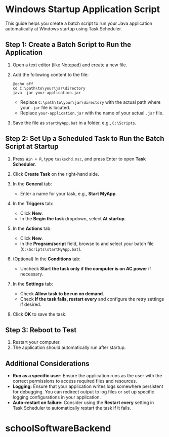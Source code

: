 # Windows Startup Application Script

This guide helps you create a batch script to run your Java application automatically at Windows startup using Task Scheduler.

## Step 1: Create a Batch Script to Run the Application

1. Open a text editor (like Notepad) and create a new file.
2. Add the following content to the file:

    ```batch
    @echo off
    cd C:\path\to\your\jar\directory
    java -jar your-application.jar
    ```

    - Replace `C:\path\to\your\jar\directory` with the actual path where your `.jar` file is located.
    - Replace `your-application.jar` with the name of your actual `.jar` file.

3. Save the file as `startMyApp.bat` in a folder, e.g., `C:\Scripts`.

## Step 2: Set Up a Scheduled Task to Run the Batch Script at Startup

1. Press `Win + R`, type `taskschd.msc`, and press Enter to open **Task Scheduler**.
2. Click **Create Task** on the right-hand side.
3. In the **General** tab:
    - Enter a name for your task, e.g., **Start MyApp**.
4. In the **Triggers** tab:
    - Click **New**.
    - In the **Begin the task** dropdown, select **At startup**.
5. In the **Actions** tab:
    - Click **New**.
    - In the **Program/script** field, browse to and select your batch file (`C:\Scripts\startMyApp.bat`).
6. (Optional) In the **Conditions** tab:
    - Uncheck **Start the task only if the computer is on AC power** if necessary.
7. In the **Settings** tab:
    - Check **Allow task to be run on demand**.
    - Check **If the task fails, restart every** and configure the retry settings if desired.

8. Click **OK** to save the task.

## Step 3: Reboot to Test

1. Restart your computer.
2. The application should automatically run after startup.

## Additional Considerations

- **Run as a specific user:** Ensure the application runs as the user with the correct permissions to access required files and resources.
- **Logging:** Ensure that your application writes logs somewhere persistent for debugging. You can redirect output to log files or set up specific logging configurations in your application.
- **Auto-restart on failure:** Consider using the **Restart every** setting in Task Scheduler to automatically restart the task if it fails.
# schoolSoftwareBackend
